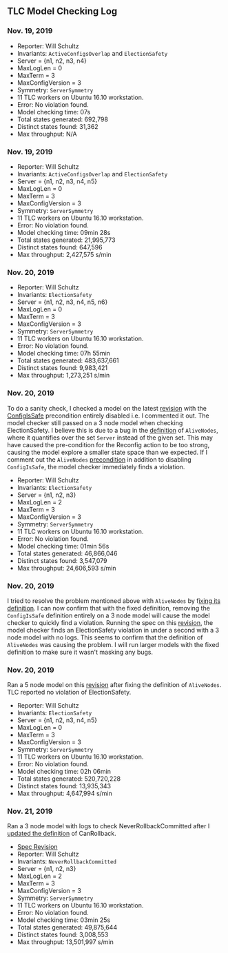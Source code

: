 ## TLC Model Checking Log

### Nov. 19, 2019

- Reporter: Will Schultz
- Invariants: `ActiveConfigsOverlap` and `ElectionSafety`
- Server = {n1, n2, n3, n4}
- MaxLogLen = 0
- MaxTerm = 3
- MaxConfigVersion = 3
- Symmetry: `ServerSymmetry`
- 11 TLC workers on Ubuntu 16.10 workstation.
- Error: No violation found.
- Model checking time: 07s
- Total states generated: 692,798
- Distinct states found: 31,362
- Max throughput: N/A

### Nov. 19, 2019

- Reporter: Will Schultz
- Invariants: `ActiveConfigsOverlap` and `ElectionSafety`
- Server = {n1, n2, n3, n4, n5}
- MaxLogLen = 0
- MaxTerm = 3
- MaxConfigVersion = 3
- Symmetry: `ServerSymmetry`
- 11 TLC workers on Ubuntu 16.10 workstation.
- Error: No violation found.
- Model checking time: 09min 28s
- Total states generated: 21,995,773
- Distinct states found: 647,596
- Max throughput: 2,427,575 s/min

### Nov. 20, 2019

- Reporter: Will Schultz
- Invariants: `ElectionSafety`
- Server = {n1, n2, n3, n4, n5, n6}
- MaxLogLen = 0
- MaxTerm = 3
- MaxConfigVersion = 3
- Symmetry: `ServerSymmetry`
- 11 TLC workers on Ubuntu 16.10 workstation.
- Error: No violation found.
- Model checking time: 07h 55min
- Total states generated: 483,637,661
- Distinct states found: 9,983,421
- Max throughput: 1,273,251 s/min

### Nov. 20, 2019

To do a sanity check, I checked a model on the latest [revision](https://github.com/will62794/mongo-repl-reconfig/blob/1803cce1286dc476efbfcfb97380e6d455b04a00/MongoReplReconfig.tla) with the [ConfigIsSafe](https://github.com/will62794/mongo-repl-reconfig/blob/1803cce1286dc476efbfcfb97380e6d455b04a00/MongoReplReconfig.tla#L270) precondition entirely disabled i.e. I commented it out. The model checker still passed on a 3 node model when checking ElectionSafety. I believe this is due to a bug in the [definition](https://github.com/will62794/mongo-repl-reconfig/blob/1803cce1286dc476efbfcfb97380e6d455b04a00/MongoReplReconfig.tla#L90) of `AliveNodes`, where it quantifies over the set `Server` instead of the given set. This may have caused the pre-condition for the Reconfig action to be too strong, causing the model explore a smaller state space than we expected. If I comment out the `AliveNodes` [precondition](https://github.com/will62794/mongo-repl-reconfig/blob/1803cce1286dc476efbfcfb97380e6d455b04a00/MongoReplReconfig.tla#L275) in addition to disabling `ConfigIsSafe`, the model checker immediately finds a violation.

- Reporter: Will Schultz
- Invariants: `ElectionSafety`
- Server = {n1, n2, n3}
- MaxLogLen = 2
- MaxTerm = 3
- MaxConfigVersion = 3
- Symmetry: `ServerSymmetry`
- 11 TLC workers on Ubuntu 16.10 workstation.
- Error: No violation found.
- Model checking time: 01min 56s
- Total states generated: 46,866,046
- Distinct states found: 3,547,079
- Max throughput: 24,606,593 s/min

### Nov. 20, 2019

I tried to resolve the problem mentioned above with `AliveNodes` by f[ixing its definition](https://github.com/will62794/mongo-repl-reconfig/commit/75c4407258ef63b982ac5ea45c120330b19125df). I can now confirm that with the fixed definition, removing the `ConfigIsSafe` definition entirely on a 3 node model will cause the model checker to quickly find a violation. Running the spec on this [revision](https://github.com/will62794/mongo-repl-reconfig/blob/75c4407258ef63b982ac5ea45c120330b19125df/MongoReplReconfig.tla), the model checker finds an ElectionSafety violation in under a second with a 3 node model with no logs. This seems to confirm that the definition of `AliveNodes` was causing the problem. I will run larger models with the fixed definition to make sure it wasn't masking any bugs.

### Nov. 20, 2019

Ran a 5 node model on this [revision](https://github.com/will62794/mongo-repl-reconfig/tree/c66da514c1eac158d46b6becb7d18f643ca7538f) after fixing the definition of `AliveNodes`. TLC reported no violation of ElectionSafety.

- Reporter: Will Schultz
- Invariants: `ElectionSafety`
- Server = {n1, n2, n3, n4, n5}
- MaxLogLen = 0
- MaxTerm = 3
- MaxConfigVersion = 3
- Symmetry: `ServerSymmetry`
- 11 TLC workers on Ubuntu 16.10 workstation.
- Error: No violation found.
- Model checking time: 02h 06min
- Total states generated: 520,720,228
- Distinct states found: 13,935,343
- Max throughput: 4,647,994 s/min

### Nov. 21, 2019

Ran a 3 node model with logs to check NeverRollbackCommitted after I [updated the definition](https://github.com/will62794/mongo-repl-reconfig/commit/8a2f5dde4053d1db6a432a2989c99c3f6a8fe45f) of CanRollback.

- [Spec Revision](https://github.com/will62794/mongo-repl-reconfig/tree/8a2f5dde4053d1db6a432a2989c99c3f6a8fe45f) 
- Reporter: Will Schultz
- Invariants: `NeverRollbackCommitted`
- Server = {n1, n2, n3}
- MaxLogLen = 2
- MaxTerm = 3
- MaxConfigVersion = 3
- Symmetry: `ServerSymmetry`
- 11 TLC workers on Ubuntu 16.10 workstation.
- Error: No violation found.
- Model checking time: 03min 25s
- Total states generated: 49,875,644
- Distinct states found: 3,008,553
- Max throughput: 13,501,997 s/min